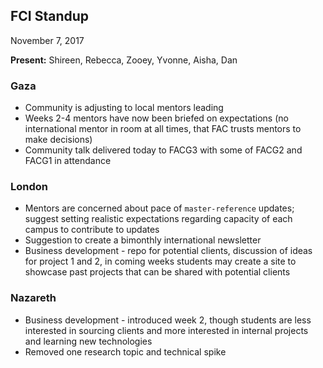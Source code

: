 ## FCI Standup
November 7, 2017

**Present:** Shireen, Rebecca, Zooey, Yvonne, Aisha, Dan

### Gaza
- Community is adjusting to local mentors leading 
- Weeks 2-4 mentors have now been briefed on expectations (no international mentor in room at all times, that FAC trusts mentors to make decisions)
- Community talk delivered today to FACG3 with some of FACG2 and FACG1 in attendance

### London
- Mentors are concerned about pace of `master-reference` updates; suggest setting realistic expectations regarding capacity of each campus to contribute to updates
- Suggestion to create a bimonthly international newsletter
- Business development - repo for potential clients, discussion of ideas for project 1 and 2, in coming weeks students may create a site to showcase past projects that can be shared with potential clients

### Nazareth
- Business development - introduced week 2, though students are less interested in sourcing clients and more interested in internal projects and learning new technologies
- Removed one research topic and technical spike
